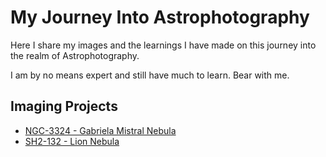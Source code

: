 # My Journey Into Astrophotography

Here I share my images and the learnings I have made on this journey
into the realm of Astrophotography.

I am by no means expert and still have much to learn. Bear with me.


## Imaging Projects

- [NGC-3324 - Gabriela Mistral Nebula](projects/ngc-3324)
- [SH2-132 - Lion Nebula](projects/sh2-132)
